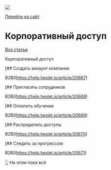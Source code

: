 [![](https://files.carrotquest.app/knowledge-bases-images/logos/64033/1726575914708-nb7xvabz.png)](../index.html)

[Перейти на сайт](https://ru.hexlet.io)

# Корпоративный доступ

[Все статьи](../index.html)

Корпоративный доступ

[## Создать аккаунт компании

B2B](https://help.hexlet.io/article/20667)

[## Пригласить сотрудников

B2B](https://help.hexlet.io/article/20668)

[## Оплатить обучение

B2B](https://help.hexlet.io/article/20669)

[## Распределить доступы

B2B](https://help.hexlet.io/article/20670)

[## Следить за прогрессом

B2B](https://help.hexlet.io/article/20671)

👆 На этом пока всё
